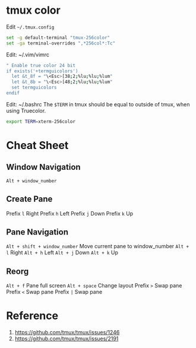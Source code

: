 # tmux color
Edit `~/.tmux.config`
```bash
set -g default-terminal "tmux-256color"
set -ga terminal-overrides ",*256col*:Tc"
```
Edit: ~/.vim/vimrc
```bash
" Enable true color 24 bit
if exists('+termguicolors')
  let &t_8f = "\<Esc>[38;2;%lu;%lu;%lum"
  let &t_8b = "\<Esc>[48;2;%lu;%lu;%lum"
  set termguicolors
endif
```
Edit: ~/.bashrc
The `$TERM` in tmux should be equal to outside of tmux, when using Truecolor.
```bash
export TERM=xterm-256color
```

# Cheat Sheet
## Window Navigation
`Alt + window_number`
## Create Pane
Prefix `l` Right
Prefix `h` Left
Prefix `j` Down
Prefix `k` Up
## Pane Navigation
`Alt + shift + window_number` Move current pane to window_number
`Alt + l` Right
`Alt + h` Left
`Alt + j` Down
`Alt + k` Up
## Reorg 
`Alt + f` Pane full screen
`Alt + space` Change layout
Prefix `>` Swap pane
Prefix `<` Swap pane
Prefix `|` Swap pane


# Reference
1. https://github.com/tmux/tmux/issues/1246
2. https://github.com/tmux/tmux/issues/2191
